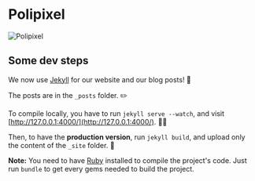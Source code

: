 # Polipixel

![Polipixel](https://polipixel.com/assets/images/facebook-share.png)

## Some dev steps

We now use [Jekyll](https://jekyllrb.com) for our website and our blog posts! 🎉

The posts are in the `_posts` folder. ✏️ 

To compile locally, you have to run `jekyll serve --watch`, and visit [http://127.0.0.1:4000/](http://127.0.0.1:4000/). 👨‍💻

Then, to have the **production version**, run `jekyll build`, and upload only the content of the `_site` folder. 🚀

**Note:** You need to have [Ruby](https://www.ruby-lang.org/) installed to compile the project's code. Just run `bundle` to get every gems needed to build the project.
